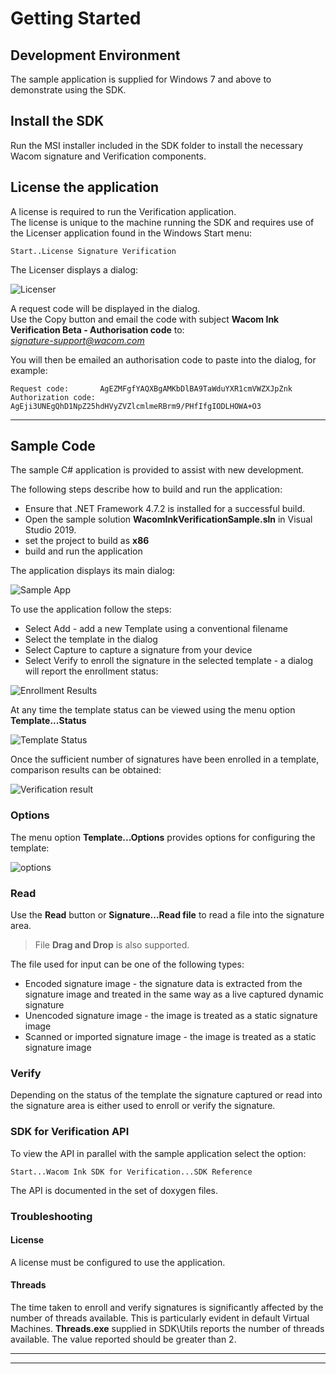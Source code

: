 # Getting Started 

## Development Environment

The sample application is supplied for Windows 7 and above to demonstrate using the SDK.


## Install the SDK

Run the MSI installer included in the SDK folder to install the necessary Wacom signature and Verification components.

## License the application
A license is required to run the Verification application.  
The license is unique to the machine running the SDK and requires use of the Licenser application found in the Windows Start menu:

```
Start..License Signature Verification
```

The Licenser displays a dialog:

![Licenser](media/Licenser.png)

A request code will be displayed in the dialog.  
Use the Copy button and email the code with subject **Wacom Ink Verification Beta - Authorisation code** to:  
 *signature-support@wacom.com*

You will then be emailed an authorisation code to paste into the dialog, for example:
```
Request code:       AgEZMFgfYAQXBgAMKbDlBA9TaWduYXR1cmVWZXJpZnk
Authorization code: AgEji3UNEgQhD1NpZ25hdHVyZVZlcmlmeRBrm9/PHfIfgIODLHOWA+O3
```

----
## Sample Code

The sample C# application is provided to assist with new development.

The following steps describe how to build and run the application:

* Ensure that .NET Framework 4.7.2 is installed for a successful build.
* Open the sample solution **WacomInkVerificationSample.sln** in Visual Studio 2019.
* set the project to build as **x86**
* build and run the application

The application displays its main dialog:

![Sample App](media/SampleApp.png)

To use the application follow the steps:

* Select Add - add a new Template using a conventional filename
* Select the template in the dialog
* Select Capture to capture a signature from your device
* Select Verify to enroll the signature in the selected template - a dialog will report the enrollment status:

![Enrollment Results](media/EnrollmentResult.png)

At any time the template status can be viewed using the menu option **Template...Status**

![Template Status](media/TemplateStatus.png)

Once the sufficient number of signatures have been enrolled in a template, comparison results can be obtained:

![Verification result](media/VerifyResult.png)

### Options

The menu option **Template...Options** provides options for configuring the template:

![options](media/Options.png)

### Read

Use the **Read** button or **Signature...Read file** to read a file into the signature area.
>  File **Drag and Drop** is also supported.

The file used for input can be one of the following types:

* Encoded signature image - the signature data is extracted from the signature image and treated in the same way as a live captured dynamic signature
* Unencoded signature image - the image is treated as a static signature image
* Scanned or imported signature image - the image is treated as a static signature image

### Verify

Depending on the status of the template the signature captured or read into the signature area is either used to enroll or verify the signature.

### SDK for Verification API

To view the API in parallel with the sample application select the option:
```
Start...Wacom Ink SDK for Verification...SDK Reference
```
The API is documented in the set of doxygen files.


### Troubleshooting

#### License

A license must be configured to use the application.

#### Threads

The time taken to enroll and verify signatures is significantly affected by the number of threads available. This is particularly evident in default Virtual Machines.
**Threads.exe** supplied in SDK\Utils reports the number of threads available. The value reported should be greater than 2.


----
----





